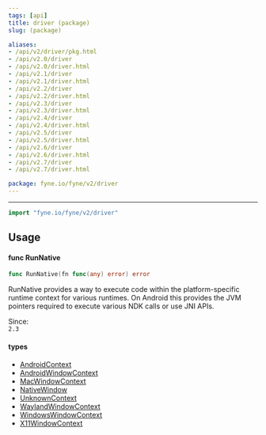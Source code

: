```yaml
---
tags: [api]
title: driver (package)
slug: (package)

aliases:
- /api/v2/driver/pkg.html
- /api/v2.0/driver
- /api/v2.0/driver.html
- /api/v2.1/driver
- /api/v2.1/driver.html
- /api/v2.2/driver
- /api/v2.2/driver.html
- /api/v2.3/driver
- /api/v2.3/driver.html
- /api/v2.4/driver
- /api/v2.4/driver.html
- /api/v2.5/driver
- /api/v2.5/driver.html
- /api/v2.6/driver
- /api/v2.6/driver.html
- /api/v2.7/driver
- /api/v2.7/driver.html

package: fyne.io/fyne/v2/driver
---
```



---
```go
import "fyne.io/fyne/v2/driver"
```


## Usage

#### func  RunNative

```go
func RunNative(fn func(any) error) error
```
RunNative provides a way to execute code within the platform-specific runtime context for various runtimes. On Android this provides the JVM pointers required to execute various NDK calls or use JNI APIs.


<div class="since">Since: <code>
2.3</code></div>

#### types

 * [AndroidContext](androidcontext.html)
 * [AndroidWindowContext](androidwindowcontext.html)
 * [MacWindowContext](macwindowcontext.html)
 * [NativeWindow](nativewindow.html)
 * [UnknownContext](unknowncontext.html)
 * [WaylandWindowContext](waylandwindowcontext.html)
 * [WindowsWindowContext](windowswindowcontext.html)
 * [X11WindowContext](x11windowcontext.html)

